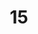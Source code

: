 ---
layout: painting
title: 15
image: /images/paintings/mdf/JRB Web 53-min.jpg
dimensions: 360mm x 360mm
media: Sumi Ink and Acrylic on MDF
group: MDF
---